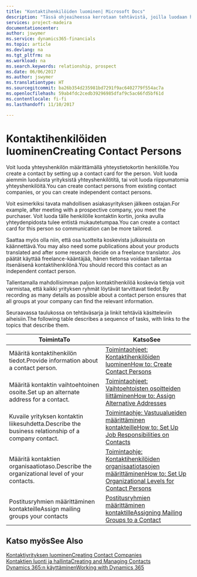 ```yaml
---
title: "Kontaktihenkilöiden luominen| Microsoft Docs"
description: "Tässä ohjeaiheessa kerrotaan tehtävistä, joilla luodaan henkilölle, kuten prospektille tai toimittajalle, kontaktin kortti helpottamaan suhteen määrittämistä ja räätälöimään viestintää."
services: project-madeira
documentationcenter: 
author: jswymer
ms.service: dynamics365-financials
ms.topic: article
ms.devlang: na
ms.tgt_pltfrm: na
ms.workload: na
ms.search.keywords: relationship, prospect
ms.date: 06/06/2017
ms.author: jswymer
ms.translationtype: HT
ms.sourcegitcommit: ba26b354d235981bd7291f9ac6402779f554ac7a
ms.openlocfilehash: 59ab4fdc2cedb39296985dfaf9c5ac66fd5bf61d
ms.contentlocale: fi-fi
ms.lasthandoff: 11/10/2017

---
```

# <a name="creating-contact-persons"></a><span data-ttu-id="6ca53-103">Kontaktihenkilöiden luominen</span><span class="sxs-lookup"><span data-stu-id="6ca53-103">Creating Contact Persons</span></span>
<span data-ttu-id="6ca53-104">Voit luoda yhteyshenkilön määrittämällä yhteystietokortin henkilölle.</span><span class="sxs-lookup"><span data-stu-id="6ca53-104">You create a contact by setting up a contact card for the person.</span></span> <span data-ttu-id="6ca53-105">Voit luoda aiemmin luoduista yrityksistä yhteyshenkilötítä, tai voit luoda riippumatomia yhteyshenkilöitä.</span><span class="sxs-lookup"><span data-stu-id="6ca53-105">You can create contact persons from existing contact companies, or you can create independent contact persons.</span></span>

<span data-ttu-id="6ca53-106">Voit esimerkiksi tavata mahdollisen asiakasyrityksen jälkeen ostajan.</span><span class="sxs-lookup"><span data-stu-id="6ca53-106">For example, after meeting with a prospective company, you meet the purchaser.</span></span> <span data-ttu-id="6ca53-107">Voit luoda tälle henkilölle kontaktin kortin, jonka avulla yhteydenpidosta tulee entistä mukautetumpaa.</span><span class="sxs-lookup"><span data-stu-id="6ca53-107">You can create a contact card for this person so communication can be more tailored.</span></span>

<span data-ttu-id="6ca53-108">Saattaa myös olla niin, että osa tuotteita koskevista julkaisuista on käännettävä.</span><span class="sxs-lookup"><span data-stu-id="6ca53-108">You may also need some publications about your products translated and after some research decide on a freelance translator.</span></span> <span data-ttu-id="6ca53-109">Jos päätät käyttää freelance-kääntäjää, hänen tietonsa voidaan tallentaa itsenäisenä kontaktihenkilönä.</span><span class="sxs-lookup"><span data-stu-id="6ca53-109">You should record this contact as an independent contact person.</span></span>

<span data-ttu-id="6ca53-110">Tallentamalla mahdollisimman paljon kontaktihenkilöä koskevia tietoja voit varmistaa, että kaikki yrityksen ryhmät löytävät tarvittavat tiedot.</span><span class="sxs-lookup"><span data-stu-id="6ca53-110">By recording as many details as possible about a contact person ensures that all groups at your company can find the relevant information.</span></span>

<span data-ttu-id="6ca53-111">Seuraavassa taulukossa on tehtäväsarja ja linkit tehtäviä käsitteleviin aiheisiin.</span><span class="sxs-lookup"><span data-stu-id="6ca53-111">The following table describes a sequence of tasks, with links to the topics that describe them.</span></span>

| <span data-ttu-id="6ca53-112">Toiminta</span><span class="sxs-lookup"><span data-stu-id="6ca53-112">To</span></span> | <span data-ttu-id="6ca53-113">Katso</span><span class="sxs-lookup"><span data-stu-id="6ca53-113">See</span></span> |
| --- | --- |
| <span data-ttu-id="6ca53-114">Määritä kontaktihenkilön tiedot.</span><span class="sxs-lookup"><span data-stu-id="6ca53-114">Provide information about a contact person.</span></span> |[<span data-ttu-id="6ca53-115">Toimintaohjeet: Kontaktihenkilöiden luominen</span><span class="sxs-lookup"><span data-stu-id="6ca53-115">How to: Create Contact Persons</span></span>](marketing-how-create-contact-persons.md) |
| <span data-ttu-id="6ca53-116">Määritä kontaktin vaihtoehtoinen osoite.</span><span class="sxs-lookup"><span data-stu-id="6ca53-116">Set up an alternate address for a contact.</span></span> |[<span data-ttu-id="6ca53-117">Toimintaohjeet: Vaihtoehtoisten osoitteiden liittäminen</span><span class="sxs-lookup"><span data-stu-id="6ca53-117">How to: Assign Alternative Addresses</span></span>](marketing-how-assign-alternate-address.md) |
| <span data-ttu-id="6ca53-118">Kuvaile yrityksen kontaktin liikesuhdetta.</span><span class="sxs-lookup"><span data-stu-id="6ca53-118">Describe the business relationship of a company contact.</span></span> |[<span data-ttu-id="6ca53-119">Toimintaohje: Vastuualueiden määrittäminen kontakteille</span><span class="sxs-lookup"><span data-stu-id="6ca53-119">How to: Set Up Job Responsibilities on Contacts</span></span>](marketing-job-responsibilities.md) |
| <span data-ttu-id="6ca53-120">Määritä kontaktien organisaatiotaso.</span><span class="sxs-lookup"><span data-stu-id="6ca53-120">Describe the organizational level of your contacts.</span></span> |[<span data-ttu-id="6ca53-121">Toimintaohje: Kontaktihenkilöiden organisaatiotasojen määrittäminen</span><span class="sxs-lookup"><span data-stu-id="6ca53-121">How to: Set Up Organizational Levels for Contact Persons</span></span>](marketing-organizational-levels.md) |
| <span data-ttu-id="6ca53-122">Postitusryhmien määrittäminen kontakteille</span><span class="sxs-lookup"><span data-stu-id="6ca53-122">Assign mailing groups your contacts</span></span> |[<span data-ttu-id="6ca53-123">Postitusryhmien määrittäminen kontaktille</span><span class="sxs-lookup"><span data-stu-id="6ca53-123">Assigning Mailing Groups to a Contact</span></span>](marketing-mailing-groups.md) |

## <a name="see-also"></a><span data-ttu-id="6ca53-124">Katso myös</span><span class="sxs-lookup"><span data-stu-id="6ca53-124">See Also</span></span>
[<span data-ttu-id="6ca53-125">Kontaktiyrityksen luominen</span><span class="sxs-lookup"><span data-stu-id="6ca53-125">Creating Contact Companies</span></span>](marketing-create-contact-companies.md)  
[<span data-ttu-id="6ca53-126">Kontaktien luonti ja hallinta</span><span class="sxs-lookup"><span data-stu-id="6ca53-126">Creating and Managing Contacts</span></span>]()  
[<span data-ttu-id="6ca53-127">Dynamics 365:n käyttäminen</span><span class="sxs-lookup"><span data-stu-id="6ca53-127">Working with Dynamics 365</span></span>](ui-work-product.md)

